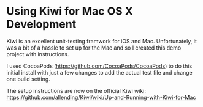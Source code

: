 Using Kiwi for Mac OS X Development
=============

Kiwi is an excellent unit-testing framwork for iOS and Mac. Unfortunately, it was a bit of a hassle to set up for the Mac and so I created this demo project with instructions.

I used CocoaPods (https://github.com/CocoaPods/CocoaPods) to do this initial install with just a few changes to add the actual test file and change one build setting.

The setup instructions are now on the official Kiwi wiki: https://github.com/allending/Kiwi/wiki/Up-and-Running-with-Kiwi-for-Mac
